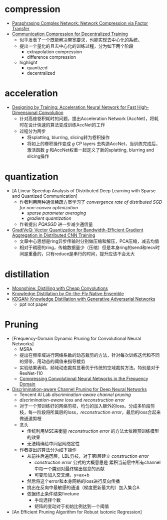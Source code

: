 # compression
* [Paraphrasing Complex Network: Network Compression via Factor Transfer](https://arxiv.org/abs/1802.04977)
* [Communication Compression for Decentralized Training](https://arxiv.org/abs/1803.06443)
  * 似乎发表了一个既能解决带宽要求，也能实现去中心化的系统。
  * 提出一个量化的且去中心化的训练过程，分为如下两个阶段
    * extrapolation compression
    * difference compression
  * highlight
    * quantized
    * decentralized
# acceleration
* [Designing by Training: Acceleration Neural Network for Fast High-Dimensional Convolution](https://dailongquan.github.io/files/publications/nips2018(1).pdf)
  * 针对高维卷积耗时的问题，提出Acceleration Network (AccNet)，将耗时在设计快速的算法变成训练AccNet的工作
  * 过程分为两步
    * 将splatting, blurring, slicing转为卷积操作
    * 将如上的卷积操作变成 *g* CP layers 去构造AccNet，当训练完成后，激活函数 *g* 和AccNet权重一起定义了新的splatting, blurring and slicing操作
# quantization
* [A Linear Speedup Analysis of Distributed Deep Learning with Sparse and Quantized Communication]
  * 作者利用两种通信稀疏方案学习了 *convergence rate of distributed SGD for non-convex optimization*
    * *sparse parameter averaging*
    * *gradient quantization*
  * 作者提出 *PQASGD* 进一步减少通信量
* [GradiVeQ: Vector Quantization for Bandwidth-Efficient Gradient Aggregation in Distributed CNN Training](https://arxiv.org/abs/1811.03617)
  * 文章中心思想是ring异步传输时分别做压缩和解压，PCA压缩，减去均值
  * 相对于稠密的ring，传输数据量少（压缩）但是本身ring的send和recv时间是重叠的，只有reduce是串行的时间，提升应该不会太大
# distillation
* [Moonshine: Distilling with Cheap Convolutions](https://arxiv.org/abs/1711.02613)
* [Knowledge Distillation by On-the-Fly Native Ensemble](https://arxiv.org/abs/1806.04606)
* [KDGAN: Knowledge Distillation with Generative Adversarial Networks](http://aliensunmin.github.io/aii_workshop/2nd/slides/8.pdf)
  * ppt not paper
# Pruning
* [Frequency-Domain Dynamic Pruning for Convolutional Neural Networks]
  * MSRA
  * 提出在频率域进行网络系数的动态裁剪的方法，针对每次训练迭代和不同的频带，用动态的阈值来指导裁剪
  * 实验结果表明，频域动态裁剪显著优于传统的空域裁剪方法。特别是对于ResNet-110
  * [Compressing Convolutional Neural Networks in the Frequency Domain](https://www.kdd.org/kdd2016/papers/files/rpp0534-chenA.pdf)
* [Discrimination-aware Channel Pruning for Deep Neural Networks](https://arxiv.org/abs/1810.11809)
  * Tencent AI Lab *discrimination-aware channel pruning*
  * *discrimination-aware loss* and *reconstruction error*
  * 对于一个预训练好的网络剪枝，均匀的加入额外的loss。分成多阶段剪枝，每一阶段将所属层的loss，*reconstruction error*，最后的loss合起来做通道剪枝
  * 念头
    * 传统利用MSE来衡量 *reconstruction error* 的方法太依赖预训练模型的效果
    * 无法精确给中间层网络定性
  * 作者提出的算法分为如下操作
    * 从前往后遍历层，LBL剪枝，对于第i层建立 *construction error*
      * *construction error* 公式的大概意思是 累积当前层中所有channel中每一个类别对最终输出信息的贡献
      * 可变形加入交叉熵，y=ax+b
    * 然后将这个error和本身网络的loss进行反向传播
    * 挑出在反向中最敏感的通道（梯度更新最大的）加入集合A
    * 依据终止条件结束finetune
      * 手动选择个数
      * 矩阵的变动对于初始比例达到一个阈值
* [An Efficient Pruning Algorithm for Robust Isotonic Regression]
